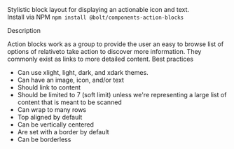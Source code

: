 <div>
<bolt-text font-size="xxlarge" tag="h2" subheadline>
  Stylistic block layout for displaying an actionable icon and text.
</bolt-text>

<br>

<bolt-text font-size="xlarge" tag="h2" headline>
  Install via NPM
</bolt-text>

<bolt-code-snippet display="block" lang="bash">
<code is="shadow-root" class="c-bolt-code-snippet">npm install @bolt/components-action-blocks</code>
</bolt-code-snippet>


<bolt-text font-size="xlarge" tag="h2" headline>Description</bolt-text>

<bolt-text font-size="medium" tag="p">
  Action blocks work as a group to provide the user an easy to browse list of options of relativeto take action to discover more information. They commonly exist as links to more detailed content.
</bolt-text>

<bolt-text font-size="xlarge" tag="h2" headline>
  Best practices
</bolt-text>

</div>

* Can use xlight, light, dark, and xdark themes.
* Can have an image, icon, and/or text
* Should link to content 
* Should be limited to 7 (soft limit) unless we're representing a large list of content that is meant to be scanned
* Can wrap to many rows
* Top aligned by default
* Can be vertically centered
* Are set with a border by default
* Can be borderless
